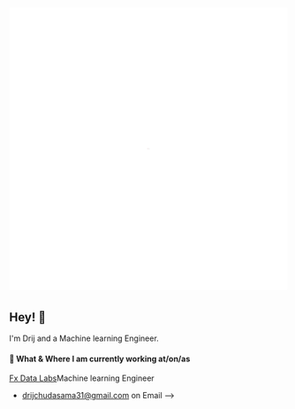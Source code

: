 

<!-- ### Hi there 👋 -->


<!-- **Drij77/Drij77** is a ✨ _special_ ✨ repository because its `README.md` (this file) appears on your GitHub profile.  -->

<!-- Here are some ideas to get you started: -->

<!-- - 🔭 I’m currently working on the machine learning project
- 🌱 I’m currently learning ...
- 👯 I’m looking to collaborate on ...
- 🤔 I’m looking for help with ...
- 💬 Ask me about ...
- 📫 How to reach me: ...
- 😄 Pronouns: ...
- ⚡ Fun fact: ...
 -->

 
 <h1 align="center">
  <img src="https://raw.githubusercontent.com/Drij77/Drij77/master/Vanilla-1s-253px.svg" alt="Drij Chudasama" />
</h1>

## Hey! 👋
I'm Drij and a Machine learning Engineer.
<!-- 
- 🧭 Founder at [@th8ta](https://github.com/th8ta) and [@useverto](https://github.com/useverto)

- 👥 Core team member at [@nestdotland](https://github.com/nestdotland) -->

<h4>💼 What & Where I am currently working at/on/as</h4>

<p>
<a href="https://stephenajulu.com">Fx Data Labs</a>Machine learning Engineer<br>

</p>


<!-- ## Skills
- 👨‍💻 TypeScript, JavaScript, PHP
- ⚙️ React, Svelte, Vue
- 👁️ SASS, CSS, Stylus
- 💽 MySQL, SQL, Mongo -->
<!-- 
## Contact
<!-- - [marton.lederer.hu](https://marton.lederer.hu) -->
<!-- - [@martonlederer](https://twitter.com/martonlederer) on Twitter -->
<!-- - [@martonlederer](https://twitter.com/instagram) on Instagram -->
- [drijchudasama31@gmail.com](./) on Email -->
